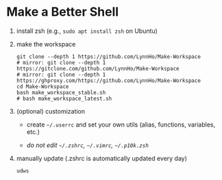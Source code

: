 # Make a Better Shell
1. install zsh (e.g., `sudo apt install zsh` on Ubuntu)
2. make the workspace

    ```console
    git clone --depth 1 https://github.com/LynnHo/Make-Workspace
    # mirror: git clone --depth 1 https://gitclone.com/github.com/LynnHo/Make-Workspace
    # mirror: git clone --depth 1 https://ghproxy.com/https://github.com/LynnHo/Make-Workspace
    cd Make-Workspace
    bash make_workspace_stable.sh
    # bash make_workspace_latest.sh
    ```

3. (optional) customization

   + create `~/.userrc` and set your own utils (alias, functions, variables, etc.)
  
   + *do not edit `~/.zshrc`, `~/.vimrc`, `~/.p10k.zsh`*

5. manually update (.zshrc is automatically updated every day)

    ```console
    udws
    ```
